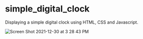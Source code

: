 # simple_digital_clock
Displaying a simple digital clock using HTML, CSS and Javascript.

![Screen Shot 2021-12-30 at 3 28 43 PM](https://user-images.githubusercontent.com/77046115/147786105-d6e16020-4a2e-4909-b31f-a06de5c4592d.png)
